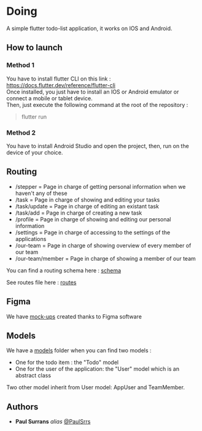 # Doing

A simple flutter todo-list application, it works on IOS and Android.

## How to launch

### Method 1

You have to install flutter CLI on this link : https://docs.flutter.dev/reference/flutter-cli <br />
Once installed, you just have to install an IOS or Android emulator or connect a mobile or tablet device. <br />
Then, just execute the following command at the root of the repository : <br />

> flutter run

### Method 2

You have to install Android Studio and open the project, then, run on the device of your choice.

## Routing

* /stepper = Page in charge of getting personal information when we haven't any of these
* /task = Page in charge of showing and editing your tasks
* /task/update = Page in charge of editing an existant task
* /task/add = Page in charge of creating a new task
* /profile = Page in charge of showing and editing our personal information
* /settings = Page in charge of accessing to the settings of the applications
* /our-team = Page in charge of showing overview of every member of our team
* /our-team/member = Page in charge of showing a member of our team

You can find a routing schema here : [schema](https://github.com/Emilien-Delevoye/Flutter-I/blob/develop/lib/routes/routing_schema.png)

See routes file here : [routes](https://github.com/Emilien-Delevoye/Flutter-I/blob/develop/lib/routes/routes.dart)

## Figma

We have [mock-ups](https://github.com/Emilien-Delevoye/Flutter-I/tree/master/mock_up) created thanks to Figma software

## Models

We have a [models](https://github.com/Emilien-Delevoye/Flutter-I/tree/master/lib/models) folder when you can find two models :
- One for the todo item : the "Todo" model
- One for the user of the application: the "User" model which is an abstract class

Two other model inherit from User model: AppUser and TeamMember.

## Authors

* **Paul Surrans** _alias_ [@PaulSrrs](https://github.com/PaulSrrs)
